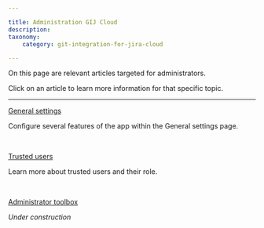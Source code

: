 ```yaml
---

title: Administration GIJ Cloud
description:
taxonomy:
    category: git-integration-for-jira-cloud

---
```


On this page are relevant articles targeted for administrators.

Click on an article to learn more information for that specific topic.

* * *

[General settings](/git-integration-for-jira-cloud/general-settings-gij-cloud/)

Configure several features of the app within the General settings page.

<br>

[Trusted users](/git-integration-for-jira-cloud/trusted-users-gij-cloud/)

Learn more about trusted users and their role.

<br>

[Administrator toolbox](#)

_Under construction_

